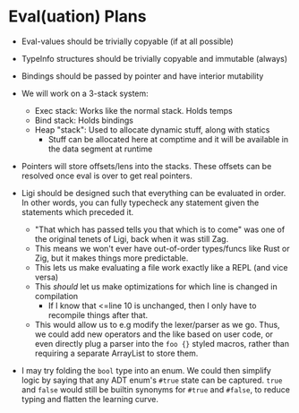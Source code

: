 # Eval(uation) Plans

- Eval-values should be trivially copyable (if at all possible)
- TypeInfo structures should be trivially copyable and immutable (always)
- Bindings should be passed by pointer and have interior mutability


- We will work on a 3-stack system:
  - Exec stack: Works like the normal stack. Holds temps
  - Bind stack: Holds bindings
  - Heap "stack": Used to allocate dynamic stuff, along with statics
    - Stuff can be allocated here at comptime and it will be available in the data segment at 
      runtime

- Pointers will store offsets/lens into the stacks. These offsets can be resolved once eval is 
  over to get real pointers.


- Ligi should be designed such that everything can be evaluated in order. In other words, you can
  fully typecheck any statement given the statements which preceded it.
  - "That which has passed tells you that which is to come" was one of the original tenets of Ligi,
    back when it was still Zag.
  - This means we won't ever have out-of-order types/funcs like Rust or Zig, but it makes things
    more predictable.
  - This lets us make evaluating a file work exactly like a REPL (and vice versa)
  - This *should* let us make optimizations for which line is changed in compilation
    - If I know that <=line 10 is unchanged, then I only have to recompile things after that.
  - This would allow us to e.g modify the lexer/parser as we go. Thus, we could add new operators
    and the like based on user code, or even directly plug a parser into the `foo {}` styled
    macros, rather than requiring a separate ArrayList to store them.

- I may try folding the `bool` type into an enum. We could then simplify logic by saying that
  any ADT enum's `#true` state can be captured. `true` and `false` would still be builtin
  synonyms for `#true` and `#false`, to reduce typing and flatten the learning curve.
